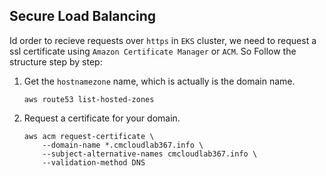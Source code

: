 ## Secure Load Balancing

Id order to recieve requests over `https` in `EKS` cluster, we need to request
a ssl certificate using `Amazon Certificate Manager` or `ACM`. So Follow the
structure step by step:

1. Get the `hostnamezone` name, which is actually is the domain name.

    ```
    aws route53 list-hosted-zones
    ```

2. Request a certificate for your domain.

    ```
    aws acm request-certificate \
        --domain-name *.cmcloudlab367.info \
        --subject-alternative-names cmcloudlab367.info \
        --validation-method DNS
    ```

